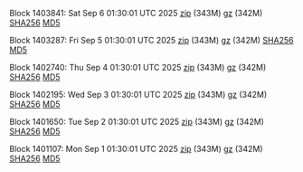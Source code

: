 Block 1403841: Sat Sep  6 01:30:01 UTC 2025 [zip](https://files.01coin.io/mainnet/2025-09-06/bootstrap.dat.zip) (343M) [gz](https://files.01coin.io/mainnet/2025-09-06/bootstrap.dat.tar.gz) (342M) [SHA256](https://files.01coin.io/mainnet/2025-09-06/sha256.txt) [MD5](https://files.01coin.io/mainnet/2025-09-06/md5.txt)

Block 1403287: Fri Sep  5 01:30:01 UTC 2025 [zip](https://files.01coin.io/mainnet/2025-09-05/bootstrap.dat.zip) (343M) [gz](https://files.01coin.io/mainnet/2025-09-05/bootstrap.dat.tar.gz) (342M) [SHA256](https://files.01coin.io/mainnet/2025-09-05/sha256.txt) [MD5](https://files.01coin.io/mainnet/2025-09-05/md5.txt)

Block 1402740: Thu Sep  4 01:30:01 UTC 2025 [zip](https://files.01coin.io/mainnet/2025-09-04/bootstrap.dat.zip) (343M) [gz](https://files.01coin.io/mainnet/2025-09-04/bootstrap.dat.tar.gz) (342M) [SHA256](https://files.01coin.io/mainnet/2025-09-04/sha256.txt) [MD5](https://files.01coin.io/mainnet/2025-09-04/md5.txt)

Block 1402195: Wed Sep  3 01:30:01 UTC 2025 [zip](https://files.01coin.io/mainnet/2025-09-03/bootstrap.dat.zip) (343M) [gz](https://files.01coin.io/mainnet/2025-09-03/bootstrap.dat.tar.gz) (342M) [SHA256](https://files.01coin.io/mainnet/2025-09-03/sha256.txt) [MD5](https://files.01coin.io/mainnet/2025-09-03/md5.txt)

Block 1401650: Tue Sep  2 01:30:01 UTC 2025 [zip](https://files.01coin.io/mainnet/2025-09-02/bootstrap.dat.zip) (343M) [gz](https://files.01coin.io/mainnet/2025-09-02/bootstrap.dat.tar.gz) (342M) [SHA256](https://files.01coin.io/mainnet/2025-09-02/sha256.txt) [MD5](https://files.01coin.io/mainnet/2025-09-02/md5.txt)

Block 1401107: Mon Sep  1 01:30:01 UTC 2025 [zip](https://files.01coin.io/mainnet/2025-09-01/bootstrap.dat.zip) (343M) [gz](https://files.01coin.io/mainnet/2025-09-01/bootstrap.dat.tar.gz) (342M) [SHA256](https://files.01coin.io/mainnet/2025-09-01/sha256.txt) [MD5](https://files.01coin.io/mainnet/2025-09-01/md5.txt)
